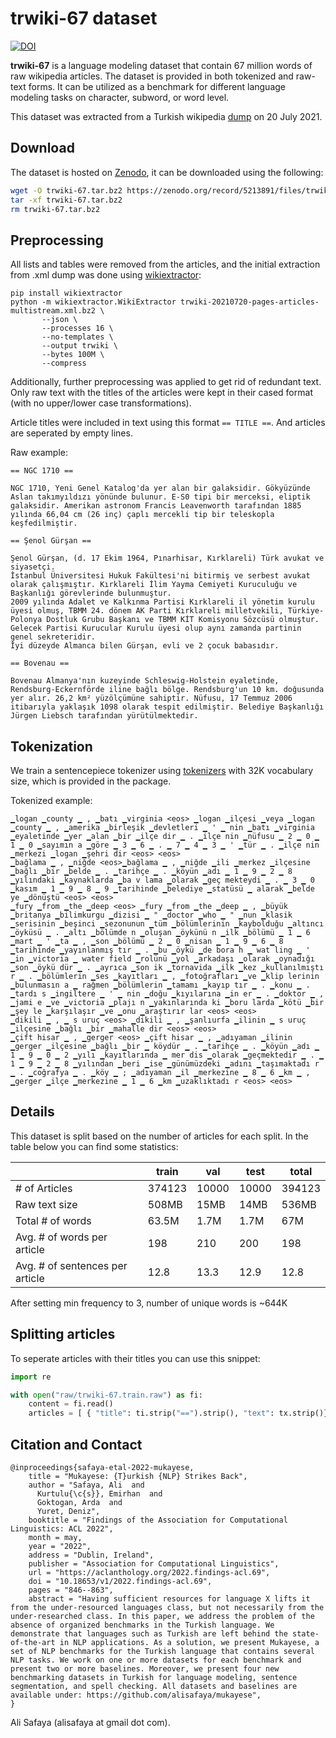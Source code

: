 # trwiki-67 dataset

<a href="https://doi.org/10.5281/zenodo.5213891"><img src="https://zenodo.org/badge/DOI/10.5281/zenodo.5213891.svg" alt="DOI"></a>

__trwiki-67__ is a language modeling dataset that contain 67 million words of raw wikipedia articles. The dataset is provided in both tokenized and raw-text forms. It can be utilized as a benchmark for different language modeling tasks on character, subword, or word level. 

This dataset was extracted from a Turkish wikipedia [dump](https://dumps.wikimedia.org/trwiki/) on 20 July 2021.

## Download

The dataset is hosted on [Zenodo](https://zenodo.org/), it can be downloaded using the following:

```bash
wget -O trwiki-67.tar.bz2 https://zenodo.org/record/5213891/files/trwiki-67.tar.bz2?download=1
tar -xf trwiki-67.tar.bz2
rm trwiki-67.tar.bz2
```

## Preprocessing

All lists and tables were removed from the articles, and the initial extraction from .xml dump was done using [wikiextractor](https://github.com/attardi/wikiextractor/):

```shell
pip install wikiextractor
python -m wikiextractor.WikiExtractor trwiki-20210720-pages-articles-multistream.xml.bz2 \
       --json \
       --processes 16 \
       --no-templates \
       --output trwiki \
       --bytes 100M \
       --compress
```

Additionally, further preprocessing was applied to get rid of redundant text. Only raw text with the titles of the articles were kept in their cased format (with no upper/lower case transformations). 

Article titles were included in text using this format `== TITLE ==`. And articles are seperated by empty lines.

Raw example:

```
== NGC 1710 == 

NGC 1710, Yeni Genel Katalog'da yer alan bir galaksidir. Gökyüzünde Aslan takımyıldızı yönünde bulunur. E-S0 tipi bir merceksi, eliptik galaksidir. Amerikan astronom Francis Leavenworth tarafından 1885 yılında 66,04 cm (26 inç) çaplı mercekli tip bir teleskopla keşfedilmiştir.

== Şenol Gürşan == 

Şenol Gürşan, (d. 17 Ekim 1964, Pınarhisar, Kırklareli) Türk avukat ve siyasetçi.
İstanbul Üniversitesi Hukuk Fakültesi'ni bitirmiş ve serbest avukat olarak çalışmıştır. Kırklareli İlim Yayma Cemiyeti Kuruculuğu ve Başkanlığı görevlerinde bulunmuştur.
2009 yılında Adalet ve Kalkınma Partisi Kırklareli il yönetim kurulu üyesi olmuş, TBMM 24. dönem AK Parti Kırklareli milletvekili, Türkiye-Polonya Dostluk Grubu Başkanı ve TBMM KİT Komisyonu Sözcüsü olmuştur. Gelecek Partisi Kurucular Kurulu üyesi olup aynı zamanda partinin genel sekreteridir.
İyi düzeyde Almanca bilen Gürşan, evli ve 2 çocuk babasıdır.

== Bovenau == 

Bovenau Almanya'nın kuzeyinde Schleswig-Holstein eyaletinde, Rendsburg-Eckernförde iline bağlı bölge. Rendsburg'un 10 km. doğusunda yer alır. 26,2 km² yüzölçümüne sahiptir. Nüfusu, 17 Temmuz 2006 itibarıyla yaklaşık 1098 olarak tespit edilmiştir. Belediye Başkanlığı Jürgen Liebsch tarafından yürütülmektedir.
```

## Tokenization

We train a sentencepiece tokenizer using [tokenizers](https://huggingface.co/docs/tokenizers/python/latest/index.html) with 32K vocabulary size, which is provided in the package. 

Tokenized example:

```
▁logan ▁county ▁ , ▁batı ▁virginia <eos> ▁logan ▁ilçesi ▁veya ▁logan ▁county ▁ , ▁amerika ▁birleşik ▁devletleri ▁ ' ▁ nin ▁batı ▁virginia ▁eyaletinde ▁yer ▁alan ▁bir ▁ilçe dir ▁ . ▁ilçe nin ▁nüfusu ▁ 2 ▁ 0 ▁ 1 ▁ 0 ▁sayımın a ▁göre ▁ 3 ▁ 6 ▁ . ▁ 7 ▁ 4 ▁ 3 ▁ ' ▁tür ▁ . ▁ilçe nin ▁merkezi ▁logan ▁şehri dir <eos> <eos>
▁bağlama ▁ , ▁niğde <eos>▁bağlama ▁ , ▁niğde ▁ili ▁merkez ▁ilçesine ▁bağlı ▁bir ▁belde ▁ . ▁tarihçe ▁ . ▁köyün ▁adı ▁ 1 ▁ 9 ▁ 2 ▁ 8 ▁yılındaki ▁kaynaklarda ▁ba v lama ▁olarak ▁geç mekteydi ▁ . ▁ 3 ▁ 0 ▁kasım ▁ 1 ▁ 9 ▁ 8 ▁ 9 ▁tarihinde ▁belediye ▁statüsü ▁ alarak ▁belde ye ▁dönüştü <eos> <eos>
▁fury ▁from ▁the ▁deep <eos> ▁fury ▁from ▁the ▁deep ▁ , ▁büyük ▁britanya ▁bilimkurgu ▁dizisi ▁ " ▁doctor ▁who ▁ " ▁nun ▁klasik ▁serisinin ▁beşinci ▁sezonunun ▁tüm ▁bölümlerinin ▁kaybolduğu ▁altıncı ▁öyküsü ▁ . ▁altı ▁bölümde n ▁oluşan ▁öykünü n ▁ilk ▁bölümü ▁ 1 ▁ 6 ▁mart ▁ ' ▁ta ▁ , ▁son ▁bölümü ▁ 2 ▁ 0 ▁nisan ▁ 1 ▁ 9 ▁ 6 ▁ 8 ▁tarihinde ▁yayınlanmış tır ▁ . ▁bu ▁öykü ▁de bora h ▁ wat ling ▁ ' ▁in ▁victoria ▁ water field ▁rolünü ▁yol ▁arkadaşı ▁olarak ▁oynadığı ▁son ▁öykü dür ▁ . ▁ayrıca ▁son ik ▁tornavida ▁ilk ▁kez ▁kullanılmıştı r ▁ . ▁bölümlerin ▁ses ▁kayıtları ▁ , ▁fotoğrafları ▁ve ▁klip lerinin ▁bulunmasın a ▁ rağmen ▁bölümlerin ▁tamamı ▁kayıp tır ▁ . ▁konu ▁ . ▁tardı s ▁ingiltere ▁ ' ▁ nin ▁doğu ▁kıyılarına ▁in er ▁ . ▁doktor ▁ , ▁jami e ▁ve ▁victoria ▁plajı n ▁yakınlarında ki ▁boru larda ▁kötü ▁bir ▁şey le ▁karşılaşır ▁ve ▁onu ▁araştırır lar <eos> <eos>
▁dikili ▁ , ▁ s uruç <eos> ▁dikili ▁ , ▁şanlıurfa ▁ilinin ▁ s uruç ▁ilçesine ▁bağlı ▁bir ▁mahalle dir <eos> <eos>
▁çift hisar ▁ , ▁gerger <eos> ▁çift hisar ▁ , ▁adıyaman ▁ilinin ▁gerger ▁ilçesine ▁bağlı ▁bir ▁ köydür ▁ . ▁tarihçe ▁ . ▁köyün ▁adı ▁ 1 ▁ 9 ▁ 0 ▁ 2 ▁yılı ▁kayıtlarında ▁ mer dis ▁olarak ▁geçmektedir ▁ . ▁ 1 ▁ 9 ▁ 2 ▁ 8 ▁yılından ▁beri ▁ise ▁günümüzdeki ▁adını ▁taşımaktadı r ▁ . ▁coğrafya ▁ . ▁köy ▁ ; ▁adıyaman ▁il ▁merkezine ▁ 8 ▁ 6 ▁km ▁ , ▁gerger ▁ilçe ▁merkezine ▁ 1 ▁ 6 ▁km ▁uzaklıktadı r <eos> <eos>
```

## Details

This dataset is split based on the number of articles for each split. In the table below you can find some statistics:

|                                 | train  | val   | test  | total  |
|---------------------------------|--------|-------|-------|--------|
| # of Articles                   | 374123 | 10000 | 10000 | 394123 |
| Raw text size                   | 508MB  | 15MB  | 14MB  | 536MB  |
| Total # of words                | 63.5M  | 1.7M  | 1.7M  | 67M    |
| Avg. # of words per article     | 198    | 210   | 200   | 198    |
| Avg. # of sentences per article | 12.8   | 13.3  | 12.9  | 12.8   |

After setting min frequency to 3, number of unique words is ~644K

## Splitting articles

To seperate articles with their titles you can use this snippet: 

```python
import re

with open("raw/trwiki-67.train.raw") as fi:
    content = fi.read()
    articles = [ { "title": ti.strip("==").strip(), "text": tx.strip()} for ti, tx in zip(re.findall("== .* ==", content), re.split("== .* == \n\n", content)[1:]) ]
```

## Citation and Contact

```
@inproceedings{safaya-etal-2022-mukayese,
    title = "Mukayese: {T}urkish {NLP} Strikes Back",
    author = "Safaya, Ali  and
      Kurtulu{\c{s}}, Emirhan  and
      Goktogan, Arda  and
      Yuret, Deniz",
    booktitle = "Findings of the Association for Computational Linguistics: ACL 2022",
    month = may,
    year = "2022",
    address = "Dublin, Ireland",
    publisher = "Association for Computational Linguistics",
    url = "https://aclanthology.org/2022.findings-acl.69",
    doi = "10.18653/v1/2022.findings-acl.69",
    pages = "846--863",
    abstract = "Having sufficient resources for language X lifts it from the under-resourced languages class, but not necessarily from the under-researched class. In this paper, we address the problem of the absence of organized benchmarks in the Turkish language. We demonstrate that languages such as Turkish are left behind the state-of-the-art in NLP applications. As a solution, we present Mukayese, a set of NLP benchmarks for the Turkish language that contains several NLP tasks. We work on one or more datasets for each benchmark and present two or more baselines. Moreover, we present four new benchmarking datasets in Turkish for language modeling, sentence segmentation, and spell checking. All datasets and baselines are available under: https://github.com/alisafaya/mukayese",
}
```

Ali Safaya (alisafaya at gmail dot com).

